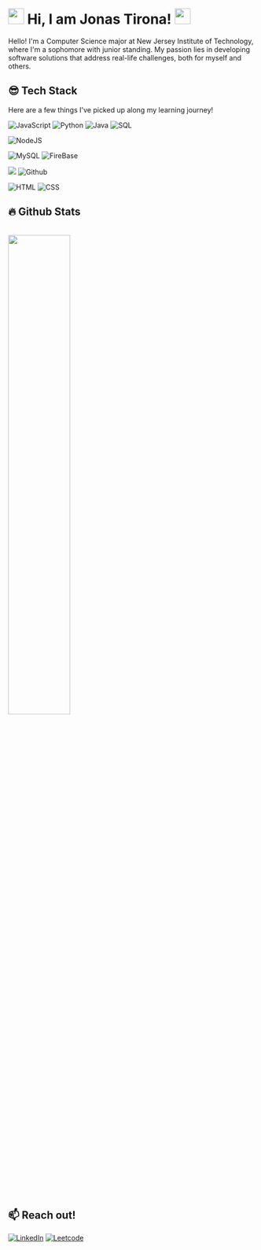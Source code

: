 <!--- special thanks to https://github.com/adnanazmee, I took inspiration from his profile to make this! --->
# <img src="https://media.tenor.com/jeYb8iK3YfsAAAAi/skull-skullgif.gif" height="32px" width="32px"> Hi, I am Jonas Tirona! <img src="https://i.imgur.com/fIdsmtu.gif" height ="32px" width="32px">

Hello! I'm a Computer Science major at New Jersey Institute of Technology, where I'm a sophomore with junior standing. My passion lies in developing software solutions that address real-life challenges, both for myself and others. 


## 😎 Tech Stack

Here are a few things I've picked up along my learning journey!


  ![JavaScript](https://img.shields.io/badge/JavaScript-F7DF1E?style=for-the-badge&logo=javascript&logoColor=black) ![Python](https://img.shields.io/badge/-Python-000?style=for-the-badge&logo=python) ![Java](https://img.shields.io/badge/Java-ED8B00?style=for-the-badge&logo=java&logoColor=white) ![SQL](https://img.shields.io/badge/-SQL-000?style=for-the-badge&logo=MySQL&logoColor=4479A1)
  
 ![NodeJS](https://img.shields.io/badge/Node.js-43853D?style=for-the-badge&logo=node.js&logoColor=white)

 ![MySQL](https://img.shields.io/badge/MySQL-00000F?style=for-the-badge&logo=mysql&logoColor=white) ![FireBase](https://img.shields.io/badge/firebase-ffca28?style=for-the-badge&logo=firebase&logoColor=black)

 ![](https://img.shields.io/badge/git%20-%23F05033.svg?&style=for-the-badge&logo=git&logoColor=white)  ![Github](https://img.shields.io/badge/github%20-%23121011.svg?&style=for-the-badge&logo=github&logoColor=white)
 
 ![HTML](https://img.shields.io/badge/HTML5-E34F26?style=for-the-badge&logo=html5&logoColor=white) ![CSS](https://img.shields.io/badge/CSS-239120?&style=for-the-badge&logo=css3&logoColor=white)

## 🔥 Github Stats
  <br>
  <a href="https://github.com/jonastirona"><img width="50%" src="http://github-readme-streak-stats.herokuapp.com/?user=jonastirona&theme=radical&date_format=M%20j%5B%2C%20Y%5D&ring=ff3068&fire=ff3068&sideNums=ff3068"></a>

## 📫 Reach out!
[![LinkedIn](https://img.shields.io/badge/LinkedIn-0077B5?style=for-the-badge&logo=linkedin&logoColor=white)](https://www.linkedin.com/in/jonas-tirona-aaba6425b/) [![Leetcode](https://img.shields.io/badge/-LeetCode-FFA116?style=for-the-badge&logo=LeetCode&logoColor=black)](https://leetcode.com/u/jonastirona1/)

